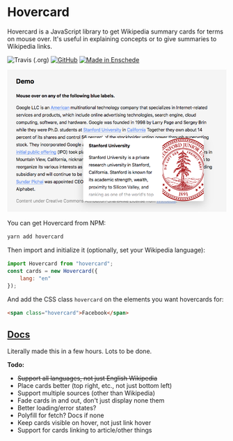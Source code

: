 # Hovercard

Hovercard is a JavaScript library to get Wikipedia summary cards for terms on mouse over. It's useful in explaining concepts or to give summaries to Wikipedia links.


![Travis (.org)](https://travis-ci.org/AnandChowdhary/hovercard.svg?branch=master)
[![GitHub](https://img.shields.io/github/license/anandchowdhary/hovercard.svg)](https://github.com/AnandChowdhary/add-to-calendar/blob/master/LICENSE)
[![Made in Enschede](https://img.shields.io/badge/made%20in-Enschede-brightgreen.svg)](https://cityofenschede.com/)

[![Screenshot of a Hovercard demo](https://raw.githubusercontent.com/AnandChowdhary/hovercard/master/demo.png)](https://github.com/AnandChowdhary/hovercard)

You can get Hovercard from NPM:

```bash
yarn add hovercard
```

Then import and initialize it (optionally, set your Wikipedia language):

```js
import Hovercard from "hovercard";
const cards = new Hovercard({
    lang: "en"
});
```

And add the CSS class <code>hovercard</code> on the elements you want hovercards for:

```html
<span class="hovercard">Facebook</span>
```

## [Docs](https://anandchowdhary.github.io/hovercard/)

Literally made this in a few hours. Lots to be done.

**Todo:**
- ~~Support all languages, not just English Wikipedia~~
- Place cards better (top right, etc., not just bottom left)
- Support multiple sources (other than Wikipedia)
- Fade cards in and out, don't just display none them
- Better loading/error states?
- Polyfill for fetch? Docs if none
- Keep cards visible on hover, not just link hover
- Support for cards linking to article/other things
